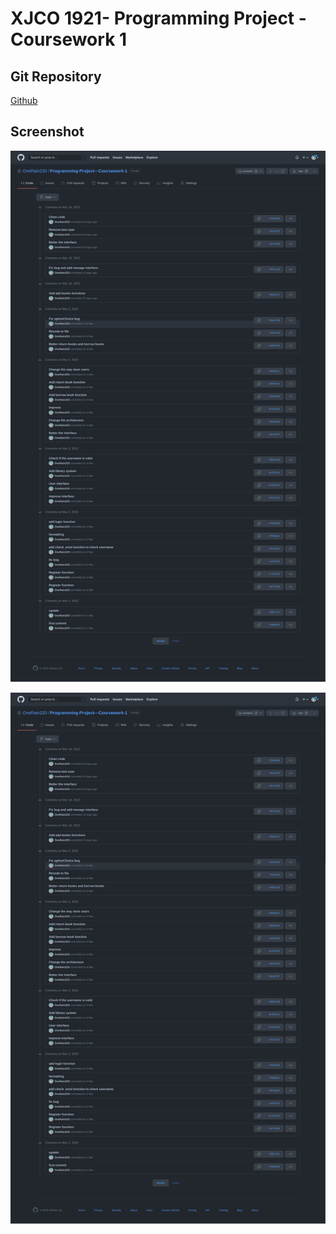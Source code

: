 # XJCO 1921- Programming Project - Coursework 1 

## Git Repository

[Github](https://github.com/OneRain233/Leeds_ProgramingProject1)

## Screenshot 

![image-20220406213327257](README.assets/image-20220406213327257.png)

![image-20220406213334370](README.assets/image-20220406213334370.png)
